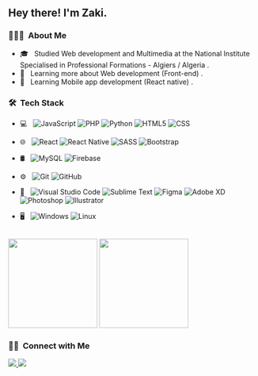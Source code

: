 <h2> Hey there! I'm Zaki.</h2>

<h3> 👨🏻‍💻 &nbsp;About Me </h3>

- 🎓 &nbsp; Studied Web development and Multimedia at the National Institute Specialised in Professional Formations - Algiers / Algeria .
- 🌱 &nbsp; Learning more about Web development (Front-end) .
- 🌱 &nbsp; Learning Mobile app development (React native) .

<h3> 🛠 &nbsp;Tech Stack</h3>

- 💻 &nbsp;
	![JavaScript](https://img.shields.io/badge/-JavaScript-333333?style=flat&logo=javascript)
	![PHP](https://img.shields.io/badge/-PHP-333333?style=flat&logo=php)
	![Python](https://img.shields.io/badge/-Python-333333?style=flat&logo=python)
	![HTML5](https://img.shields.io/badge/-HTML5-333333?style=flat&logo=HTML5)
	![CSS](https://img.shields.io/badge/-CSS3-333333?style=flat&logo=CSS3&logoColor=1572B6)

- 🌐 &nbsp;
  ![React](https://img.shields.io/badge/-React-333333?style=flat&logo=react)
  ![React Native](https://img.shields.io/badge/-React%20native-333333?style=flat&logo=react)
  ![SASS](https://img.shields.io/badge/-SASS-333333?logo=sass)
  ![Bootstrap](https://img.shields.io/badge/-Bootstrap-333333?style=flat&logo=bootstrap&logoColor=563D7C)
  
- 🛢 &nbsp;
  ![MySQL](https://img.shields.io/badge/-MySQL-333333?style=flat&logo=mysql)
	![Firebase](https://img.shields.io/badge/-Firebase-333333?style=flat&logo=firebase)

- ⚙️ &nbsp;
  ![Git](https://img.shields.io/badge/-Git-333333?style=flat&logo=git)
  ![GitHub](https://img.shields.io/badge/-GitHub-333333?style=flat&logo=github)

- 🔧 &nbsp;
  ![Visual Studio Code](https://img.shields.io/badge/-Visual%20Studio%20Code-333333?style=flat&logo=visual-studio-code&logoColor=007ACC)
  ![Sublime Text](https://img.shields.io/badge/-Sublime%20Text-333333?style=flat&logo=sublime%20text)
	![Figma](https://img.shields.io/badge/-Figma-333333?style=flat&logo=figma)
	![Adobe XD](https://img.shields.io/badge/-Adobe%20XD-333333?logo=adobe-xd)
  ![Photoshop](https://img.shields.io/badge/-Photoshop-333333?style=flat&logo=adobe-photoshop)
	![Illustrator](https://img.shields.io/badge/-Illustrator-333333?style=flat&logo=adobe-illustrator)
	
- 🖥 &nbsp;
	![Windows](https://img.shields.io/badge/-Windows-333333?style=flat&logo=windows)
	![Linux](https://img.shields.io/badge/-Linux-333333?style=flat&logo=linux)

<br/>

<img height="180em" src="https://github-readme-stats.vercel.app/api?username=Zaki-Dz&theme=cyan&show_icons=true" />
<img height="180em" src="https://github-readme-stats.vercel.app/api/top-langs/?username=Zaki-Dz&theme=cyan&layout=compact" />

<br/>

<h3> 🤝🏻 &nbsp;Connect with Me </h3>

<a href="https://www.linkedin.com/in/zakaria-mameri-149b13222/">
	<img src="https://img.shields.io/badge/-Linked%20in-333333?logo=linkedin" />
</a>
<a href="mailto:zakariamameri.dev@gmail.com">
	<img src="https://img.shields.io/badge/-Gmail-333333?logo=gmail" />
</a>
